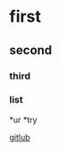 # first

## second 


### third


### list
*ur
*try


[gitlub](https://github.com/harshiddsinh/ASsignment_5)
